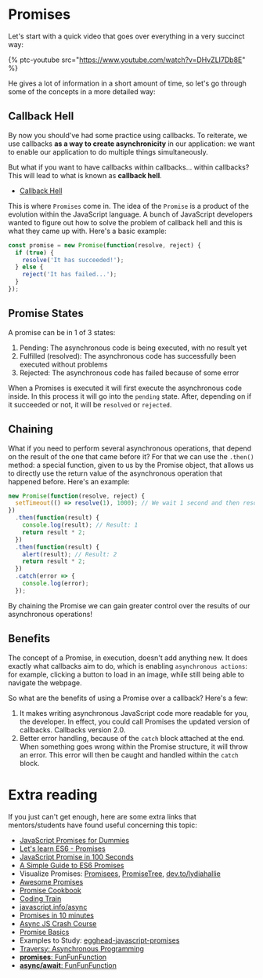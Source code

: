 # Promises

Let's start with a quick video that goes over everything in a very succinct way:

{% ptc-youtube src="https://www.youtube.com/watch?v=DHvZLI7Db8E" %}

He gives a lot of information in a short amount of time, so let's go through some of the concepts in a more detailed way:

## Callback Hell

By now you should've had some practice using callbacks. To reiterate, we use callbacks **as a way to create asynchronicity** in our application: we want to enable our application to do multiple things simultaneously.

But what if you want to have callbacks within callbacks... within callbacks? This will lead to what is known as **callback hell**.

- [Callback Hell](http://callbackhell.com/)

This is where `Promises` come in. The idea of the `Promise` is a product of the evolution within the JavaScript language. A bunch of JavaScript developers wanted to figure out how to solve the problem of callback hell and this is what they came up with. Here's a basic example:

```js
const promise = new Promise(function(resolve, reject) {
  if (true) {
    resolve('It has succeeded!');
  } else {
    reject('It has failed...');
  }
});
```

## Promise States

A promise can be in 1 of 3 states:

1. Pending: The asynchronous code is being executed, with no result yet
2. Fulfilled (resolved): The asynchronous code has successfully been executed without problems
3. Rejected: The asynchronous code has failed because of some error

When a Promises is executed it will first execute the asynchronous code inside. In this process it will go into the `pending` state. After, depending on if it succeeded or not, it will be `resolved` or `rejected`.

## Chaining

What if you need to perform several asynchronous operations, that depend on the result of the one that came before it? For that we can use the `.then()` method: a special function, given to us by the Promise object, that allows us to directly use the return value of the asynchronous operation that happened before. Here's an example:

```js
new Promise(function(resolve, reject) {
  setTimeout(() => resolve(1), 1000); // We wait 1 second and then resolve with value 1
})
  .then(function(result) {
    console.log(result); // Result: 1
    return result * 2;
  })
  .then(function(result) {
    alert(result); // Result: 2
    return result * 2;
  })
  .catch(error => {
    console.log(error);
  });
```

By chaining the Promise we can gain greater control over the results of our asynchronous operations!

## Benefits

The concept of a Promise, in execution, doesn't add anything new. It does exactly what callbacks aim to do, which is enabling `asynchronous actions`: for example, clicking a button to load in an image, while still being able to navigate the webpage.

So what are the benefits of using a Promise over a callback? Here's a few:

1. It makes writing asynchronous JavaScript code more readable for you, the developer. In effect, you could call Promises the updated version of callbacks. Callbacks version 2.0.
2. Better error handling, because of the `catch` block attached at the end. When something goes wrong within the Promise structure, it will throw an error. This error will then be caught and handled within the `catch` block.

# Extra reading
If you just can't get enough, here are some extra links that mentors/students have found useful concerning this topic:

* [JavaScript Promises for Dummies](https://scotch.io/tutorials/javascript-promises-for-dummies)
* [Let's learn ES6 - Promises](https://www.youtube.com/watch?v=vQ3MoXnKfuQ)
* [JavaScript Promise in 100 Seconds](https://www.youtube.com/watch?v=RvYYCGs45L4)
* [A Simple Guide to ES6 Promises](https://codeburst.io/a-simple-guide-to-es6-promises-d71bacd2e13a)
* Visualize Promises: [Promisees](https://bevacqua.github.io/promisees/), [PromiseTree](https://shlomiassaf.github.io/PromiseTree/playground/#/playground), [dev.to/lydiahallie](https://dev.to/lydiahallie/javascript-visualized-promises-async-await-5gke)
* [Awesome Promises](https://github.com/wbinnssmith/awesome-promises)
* [Promise Cookbook](https://github.com/mattdesl/promise-cookbook)
* [Coding Train](https://www.youtube.com/watch?v=QO4NXhWo_NM&list=PLRqwX-V7Uu6bKLPQvPRNNE65kBL62mVfx)
* [javascript.info/async](https://javascript.info/async)
* [Promises in 10 minutes](https://www.youtube.com/watch?v=DHvZLI7Db8E)
* [Async JS Crash Course](https://www.youtube.com/watch?v=PoRJizFvM7s)
* [Promise Basics](https://javascript.info/promise-basics)
* Examples to Study: [egghead-javascript-promises](https://github.com/mariusschulz/egghead-javascript-promises)
* [Traversy: Asynchronous Programming](https://www.youtube.com/watch?v=PoRJizFvM7s)
* [__promises__: FunFunFunction](https://www.youtube.com/watch?v=2d7s3spWAzo&list=PL0zVEGEvSaeEd9hlmCXrk5yUyqUag-n84)
* [__async/await__: FunFunFunction](https://www.youtube.com/watch?v=568g8hxJJp4)
